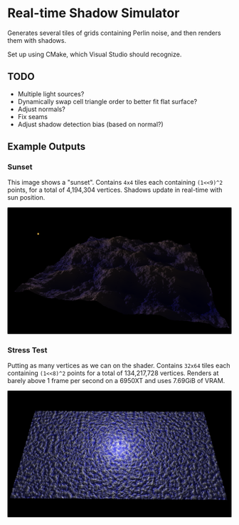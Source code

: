 # Real-time Shadow Simulator

Generates several tiles of grids containing Perlin noise, and then renders them with shadows.

Set up using CMake, which Visual Studio should recognize.

## TODO

* Multiple light sources?
* Dynamically swap cell triangle order to better fit flat surface?
* Adjust normals?
* Fix seams
* Adjust shadow detection bias (based on normal?)

## Example Outputs

### Sunset

This image shows a "sunset".
Contains `4x4` tiles each containing `(1<<9)^2` points, for a total of 4,194,304 vertices.
Shadows update in real-time with sun position.

<img alt="Detailed heightmap resembling a mountain range is lit softly from the side." src="./img/sunset.png" width="640">

### Stress Test

Putting as many vertices as we can on the shader.
Contains `32x64` tiles each containing `(1<<8)^2` points for a total of 134,217,728 vertices.
Renders at barely above 1 frame per second on a 6950XT and uses 7.69GiB of VRAM.

<img alt="Large heightmap from far away, looking almost like an ocean." src="./img/stress.png" width="640">
